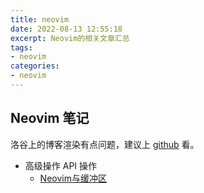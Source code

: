```yaml
---
title: neovim
date: 2022-08-13 12:55:18
excerpt: Neovim的相关文章汇总
tags:
- neovim
categories:
- neovim
---
```


## Neovim 笔记

洛谷上的博客渲染有点问题，建议上 [github](https://ycshome.github.io/neovim/neovim) 看。

+ 高级操作 API 操作
  + [Neovim与缓冲区](../nvim-buf/)
